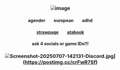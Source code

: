 ### <p align="center"> ![image](https://github.com/user-attachments/assets/5a41b702-1b93-460c-aa40-ea036ed07a53)
#### <p align="center"> agender　　european　　adhd
#### <p align="center">[strawpage](https://straw.page/draw?bio=maleguro)　　[atabook](https://valkyrie.atabook.org)
#### <p align="center">ask 4 socials or game IDs!!!
### <p align="center"> ![Screenshot-20250707-142131-Discord.jpg](https://i.postimg.cc/htBsqMZZ/Screenshot-20250707-142131-Discord.jpg)](https://postimg.cc/crFwR7Sf)

